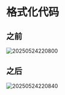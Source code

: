 # 格式化代码

## 之前

![20250524220800](https://s2.loli.net/2025/05/24/5uWfG2JSebz8QhB.png)

## 之后

![20250524220840](https://s2.loli.net/2025/05/24/ngFzxH4OrCNAbL9.png)